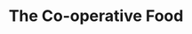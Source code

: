 ---
title: "The Co-operative Food"
url: /birmingham/the-co-operative-food-dads-lane/
shop: Supermarkt
---